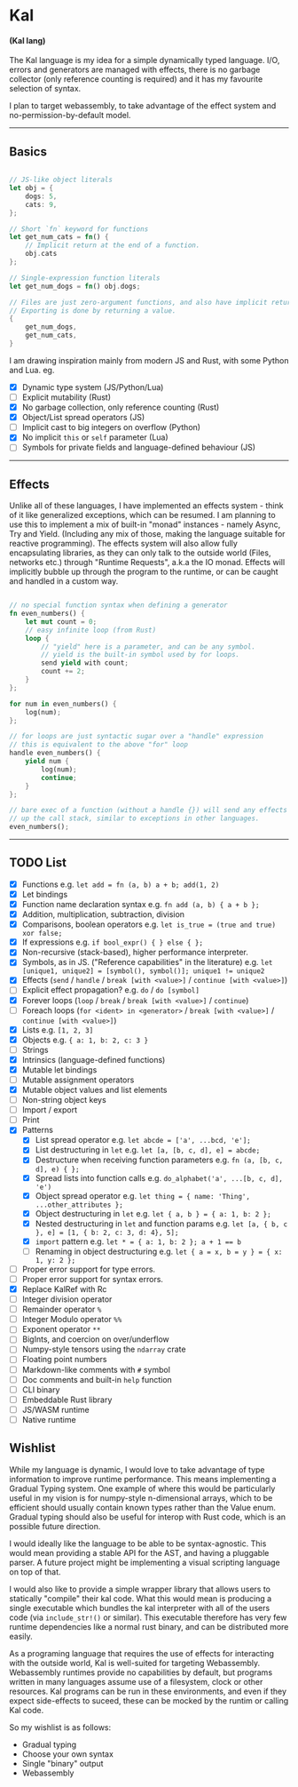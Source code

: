 # Kal
#### (Kal lang)
The Kal language is my idea for a simple dynamically typed language. I/O, errors and generators are managed with effects, there 
is no garbage collector (only reference counting is required) and it has my favourite selection of syntax.

I plan to target webassembly, to take advantage of the effect system and no-permission-by-default model.

---

## Basics


```rust

// JS-like object literals
let obj = {
    dogs: 5,
    cats: 9,
};

// Short `fn` keyword for functions
let get_num_cats = fn() {
    // Implicit return at the end of a function.
    obj.cats
};

// Single-expression function literals
let get_num_dogs = fn() obj.dogs;

// Files are just zero-argument functions, and also have implicit returns.
// Exporting is done by returning a value.
{
    get_num_dogs,
    get_num_cats,
}
```

I am drawing inspiration mainly from modern JS and Rust, with some Python and Lua. eg.

- [x] Dynamic type system (JS/Python/Lua)
- [ ] Explicit mutability (Rust)
- [x] No garbage collection, only reference counting (Rust)
- [x] Object/List spread operators (JS)
- [ ] Implicit cast to big integers on overflow (Python)
- [x] No implicit `this` or `self` parameter (Lua)
- [ ] Symbols for private fields and language-defined behaviour (JS)

---

## Effects

Unlike all of these languages, I have implemented an effects system - think of it like generalized exceptions, which can be resumed. 
I am planning to use this to implement a mix of built-in "monad" instances - namely Async, Try and Yield. (Including any mix of those,
 making the language suitable for reactive programming). The effects system will also allow fully encapsulating libraries, as they can 
 only talk to the outside world (Files, networks etc.) through "Runtime Requests", a.k.a the IO monad. Effects will implicitly bubble up 
 through the program to the runtime, or can be caught and handled in a custom way.

```rust

// no special function syntax when defining a generator
fn even_numbers() {
    let mut count = 0;
    // easy infinite loop (from Rust)
    loop {
        // "yield" here is a parameter, and can be any symbol.
        // yield is the built-in symbol used by for loops.
        send yield with count;
        count += 2;
    }
};

for num in even_numbers() {
    log(num);
};

// for loops are just syntactic sugar over a "handle" expression
// this is equivalent to the above "for" loop
handle even_numbers() {
    yield num {
        log(num);
        continue;
    }
};

// bare exec of a function (without a handle {}) will send any effects further
// up the call stack, similar to exceptions in other languages.
even_numbers();

```
---

## TODO List

- [x] Functions e.g. `let add = fn (a, b) a + b; add(1, 2)`
- [x] Let bindings
- [x] Function name declaration syntax e.g. `fn add (a, b) { a + b };`
- [x] Addition, multiplication, subtraction, division
- [x] Comparisons, boolean operators e.g. `let is_true = (true and true) xor false;`
- [x] If expressions e.g. `if bool_expr() { } else { };`
- [x] Non-recursive (stack-based), higher performance interpreter.
- [x] Symbols, as in JS. ("Reference capabilities" in the literature) e.g. `let [unique1, unique2] = [symbol(), symbol()]; unique1 != unique2`
- [x] Effects (`send` / `handle` / `break [with <value>]` / `continue [with <value>]`)
- [ ] Explicit effect propagation? e.g. `do` / `do [symbol]`
- [x] Forever loops (`loop` / `break` / `break [with <value>]` / `continue`)
- [ ] Foreach loops (`for <ident> in <generator>` / `break [with <value>]` / `continue [with <value>]`)
- [x] Lists e.g. `[1, 2, 3]`
- [x] Objects e.g. `{ a: 1, b: 2, c: 3 }`
- [ ] Strings
- [x] Intrinsics (language-defined functions)
- [x] Mutable let bindings
- [ ] Mutable assignment operators
- [x] Mutable object values and list elements
- [ ] Non-string object keys
- [ ] Import / export
- [ ] Print
- [x] Patterns
    - [x] List spread operator e.g. `let abcde = ['a', ...bcd, 'e'];`
    - [x] List destructuring in `let` e.g. `let [a, [b, c, d], e] = abcde;`
    - [x] Destructure when receiving function parameters e.g. `fn (a, [b, c, d], e) { };`
    - [x] Spread lists into function calls e.g. `do_alphabet('a', ...[b, c, d], 'e')`
    - [x] Object spread operator e.g. `let thing = { name: 'Thing', ...other_attributes };`
    - [x] Object destructuring in `let` e.g. `let { a, b } = { a: 1, b: 2 };`
    - [x] Nested destructuring in `let` and function params e.g. `let [a, { b, c }, e] = [1, { b: 2, c: 3, d: 4}, 5];`
    - [x] `import` pattern e.g. `let * = { a: 1, b: 2 }; a + 1 == b` 
    - [ ] Renaming in object destructuring e.g. `let { a = x, b = y } = { x: 1, y: 2 };`
- [ ] Proper error support for type errors.
- [ ] Proper error support for syntax errors.
- [x] Replace KalRef with Rc
- [ ] Integer division operator
- [ ] Remainder operator `%`
- [ ] Integer Modulo operator `%%`
- [ ] Exponent operator `**`
- [ ] BigInts, and coercion on over/underflow
- [ ] Numpy-style tensors using the `ndarray` crate
- [ ] Floating point numbers
- [ ] Markdown-like comments with `#` symbol
- [ ] Doc comments and built-in `help` function
- [ ] CLI binary
- [ ] Embeddable Rust library
- [ ] JS/WASM runtime
- [ ] Native runtime

## Wishlist

While my language is dynamic, I would love to take advantage of type information to improve runtime performance. This means
implementing a Gradual Typing system. One example of where this would be particularly useful in my vision is for numpy-style
n-dimensional arrays, which to be efficient should usually contain known types rather than the Value enum. Gradual typing should
also be useful for interop with Rust code, which is an possible future direction.

I would ideally like the language to be able to be syntax-agnostic. This would mean providing a stable API for the AST, and having 
a pluggable parser. A future project might be implementing a visual scripting language on top of that.

I would also like to provide a simple wrapper library that allows users to statically "compile" their kal code. What this would mean 
is producing a single executable which bundles the kal interpreter with all of the users code (via `include_str!()` or similar). This 
executable therefore has very few runtime dependencies like a normal rust binary, and can be distributed more easily.

As a programing language that requires the use of effects for interacting with the outside world, Kal is well-suited for targeting
Webassembly. Webassembly runtimes provide no capabilities by default, but programs written in many languages assume use
of a filesystem, clock or other resources. Kal programs can be run in these environments, and even if they expect side-effects to
suceed, these can be mocked by the runtim or calling Kal code.

So my wishlist is as follows:
- Gradual typing
- Choose your own syntax
- Single "binary" output
- Webassembly

